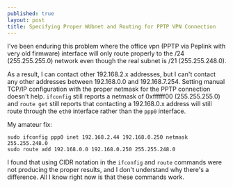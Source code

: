 ```yaml
---
published: true
layout: post
title: Specifying Proper WUbnet and Routing for PPTP VPN Connection
---
```


I've been enduring this problem where the office vpn (PPTP via Peplink with very old firmware) interface will only route properly to the /24 (255.255.255.0) network even though the real subnet is /21 (255.255.248.0).

As a result, I can contact other 192.168.2.x addresses, but I can't contact any other addresses between 192.168.0.0 and 192.168.7.254. Setting manual TCP/IP configuration with the proper netmask for the PPTP connection doesn't help. `ifconfig` still reports a netmask of 0xffffff00 (255.255.255.0) and `route get` still reports that contacting a 192.168.0.x address will still route through the `eth0` interface rather than the `ppp0` interface.

My amateur fix:

```
sudo ifconfig ppp0 inet 192.168.2.44 192.168.0.250 netmask 255.255.248.0
sudo route add 192.168.0.0 192.168.0.250 255.255.248.0
```

I found that using CIDR notation in the `ifconfig` and `route` commands were not producing the proper results, and I don't understand why there's a difference. All I know right now is that these commands work.

